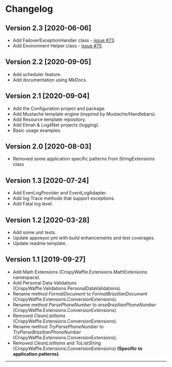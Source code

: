# Changelog

## Version 2.3 [2020-06-06]

- Add FailoverExceptionHandler class - [issue #73](https://github.com/guibranco/CrispyWaffle/issues/73).
- Add Environment Helper class - [issue #75](https://github.com/guibranco/CrispyWaffle/issues/75).

## Version 2.2 [2020-09-05]

- Add scheduler feature.
- Add documentation using MkDocs.

## Version 2.1 [2020-09-04]

- Add the Configuration project and package.
- Add Mustache template engine (inspired by Mustache/Handlebars).
- Add Resource template repository.
- Add Elmah & Log4Net projects (logging).
- Basic usage examples.

## Version 2.0 [2020-08-03]

- Removed some application specific patterns from *StringExtensions* class

## Version 1.3 [2020-07-24]

- Add EvenLogProvider and EventLogAdapter.
- Add log Trace methods that support exceptions.
- Add Fatal log level.

## Version 1.2 [2020-03-28]

- Add some unit tests.
- Update appveyor.yml with build enhancements and test coverages.
- Update readme template.

## Version 1.1 [2019-09-27]

- Add Math Extensions (CrispyWaffle.Extensions.MathExtensions namespace).
- Add Personal Data Validations (CrispyWaffle.Validations.PersonalDataValidations).
- Rename method *FormatDocument* to *FormatBrazilianDocument* (CrispyWaffle.Extensions.ConversionExtensions).
- Rename method *ParsePhoneNumber* to *arseBrazilianPhoneNumber* (CrispyWaffle.Extensions.ConversionExtensions).
- Removed *CleanListItems* (CrispyWaffle.Extensions.ConversionExtensions).
- Rename method *TryParsePhoneNumber* to *TryParseBrazilianPhoneNumber* (CrispyWaffle.Extensions.ConversionExtensions).
- Removed *CleanListItems* and *ToListString* (CrispyWaffle.Extensions.ConversionExtensions) **(Specific to application patterns)**.

---
